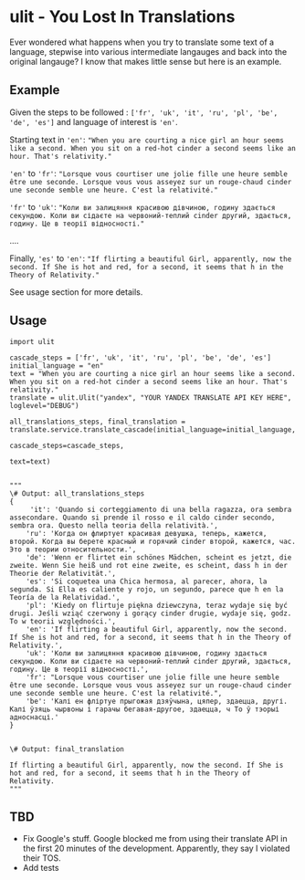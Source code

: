 # ulit - You Lost In Translations


Ever wondered what happens when you try to translate some text of a language, stepwise into various intermediate langauges and back into the original langauge? I know that makes little sense but here is an example.

## Example

Given the steps to be followed : `['fr', 'uk', 'it', 'ru', 'pl', 'be', 'de', 'es']` and language of interest is `'en'`.

Starting text in `'en'`: `"When you are courting a nice girl an hour seems like a second. When you sit on a red-hot cinder a second seems like an hour. That's relativity."`

`'en'` to `'fr'`: `"Lorsque vous courtiser une jolie fille une heure semble être une seconde. Lorsque vous vous asseyez sur un rouge-chaud cinder une seconde semble une heure. C'est la relativité."`

`'fr'` to `'uk'`: `"Коли ви залицяння красивою дівчиною, годину здається секундою. Коли ви сідаєте на червоний-теплий cinder другий, здається, годину. Це в теорії відносності."`

....

Finally, `'es'` to `'en'`: `"If flirting a beautiful Girl, apparently, now the second. If She is hot and red, for a second, it seems that h in the Theory of Relativity."`

See usage section for more details.


## Usage

```
import ulit

cascade_steps = ['fr', 'uk', 'it', 'ru', 'pl', 'be', 'de', 'es']
initial_language = "en"
text = "When you are courting a nice girl an hour seems like a second. When you sit on a red-hot cinder a second seems like an hour. That's relativity."
translate = ulit.Ulit("yandex", "YOUR YANDEX TRANSLATE API KEY HERE", loglevel="DEBUG")

all_translations_steps, final_translation = translate.service.translate_cascade(initial_language=initial_language,
											                                     cascade_steps=cascade_steps,
    										                                     text=text)
    										                                     

"""
\# Output: all_translations_steps
{   
     'it': 'Quando si corteggiamento di una bella ragazza, ora sembra assecondare. Quando si prende il rosso e il caldo cinder secondo, sembra ora. Questo nella teoria della relatività.',
    'ru': 'Когда он флиртует красивая девушка, теперь, кажется, второй. Когда вы берете красный и горячий cinder второй, кажется, час. Это в теории относительности.',
    'de': 'Wenn er flirtet ein schönes Mädchen, scheint es jetzt, die zweite. Wenn Sie heiß und rot eine zweite, es scheint, dass h in der Theorie der Relativität.',
    'es': 'Si coquetea una Chica hermosa, al parecer, ahora, la segunda. Si Ella es caliente y rojo, un segundo, parece que h en la Teoría de la Relatividad.',
    'pl': 'Kiedy on flirtuje piękna dziewczyna, teraz wydaje się być drugi. Jeśli wziąć czerwony i gorący cinder drugie, wydaje się, godz. To w teorii względności.',
    'en': 'If flirting a beautiful Girl, apparently, now the second. If She is hot and red, for a second, it seems that h in the Theory of Relativity.',
    'uk': 'Коли ви залицяння красивою дівчиною, годину здається секундою. Коли ви сідаєте на червоний-теплий cinder другий, здається, годину. Це в теорії відносності.',
    'fr': "Lorsque vous courtiser une jolie fille une heure semble être une seconde. Lorsque vous vous asseyez sur un rouge-chaud cinder une seconde semble une heure. C'est la relativité.",
    'be': 'Калі ен фліртуе прыгожая дзяўчына, цяпер, здаецца, другі. Калі ўзяць чырвоны і гарачы бегавая-другое, здаецца, ч То ў тэорыі адноснасці.'
}


\# Output: final_translation

If flirting a beautiful Girl, apparently, now the second. If She is hot and red, for a second, it seems that h in the Theory of Relativity.
"""	                                            

```

## TBD

* Fix Google's stuff. Google blocked me from using their translate API in the first 20 minutes of the development. Apparently, they say I violated their TOS.
* Add tests